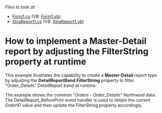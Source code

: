 <!-- default file list -->
*Files to look at*:

* [Form1.cs](./CS/MasterDetailFilterString/Form1.cs) (VB: [Form1.vb](./VB/MasterDetailFilterString/Form1.vb))
* [XtraReport1.cs](./CS/MasterDetailFilterString/XtraReport1.cs) (VB: [XtraReport1.vb](./VB/MasterDetailFilterString/XtraReport1.vb))
<!-- default file list end -->
# How to implement a Master-Detail report by adjusting the FilterString property at runtime


<p>This example illustrates the capability to create a <strong>Master-Detail</strong> report type by adjusting the <strong>DetailReportBand.FilterString</strong> property to filter "Order_Details" DetailReport band at runtime.</p><p>The example shows the common "<i>Orders - Order_Details</i>" Northwind data.<br />
The DetailReport_BeforePrint event handler is used to obtain the current <i>OrderID</i> value and then update the FilterString property accordingly.</p>

<br/>


